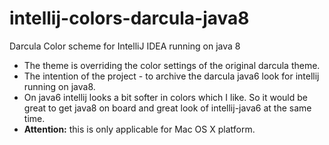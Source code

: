 # intellij-colors-darcula-java8
Darcula Color scheme for IntelliJ IDEA running on java 8

- The theme is overriding the color settings of the original darcula theme.
- The intention of the project - to archive the darcula java6 look for intellij running on java8.
- On java6 intellij looks a bit softer in colors which I like. So it would be great to get java8 on board and great look of intellij-java6 at the same time.
- **Attention:** this is only applicable for Mac OS X platform.

